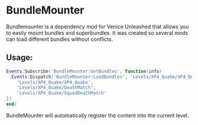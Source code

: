 # BundleMounter
Bundlemounter is a dependency mod for Venice Unleashed that allows you to easily mount bundles and superbundles.
It was created so several mods can load different bundles without conflicts.

## Usage:

```lua
Events:Subscribe('BundleMounter:GetBundles', function(info)
  Events:Dispatch('BundleMounter:LoadBundles', 'Levels/XP4_Quake/XP4_Quake', {
    'Levels/XP4_Quake/XP4_Quake',
    'Levels/XP4_Quake/DeathMatch',
    'Levels/XP4_Quake/SquadDeathMatch'
})
end)
```

BundleMounter will automatically register the content into the current level.